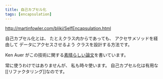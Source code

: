 ```yaml
---
title: 自己カプセル化
tags: [encapsulation]
---
```


http://martinfowler.com/bliki/SelfEncapsulation.html

自己カプセル化とは、
たとえクラス内からであっても、
アクセサメソッドを経由して
データにアクセスさせるよう
クラスを設計する方法です。

Ken Auer がこの技術に関する[素晴らしい論文](http://www.rolemodelsoftware.com/moreAboutUs/publications/articles/self-enc.php)を書いています。

常に使うわけではありませんが、
私も時々使います。
自己カプセル化は有用な[[リファクタリング]]なのです。
